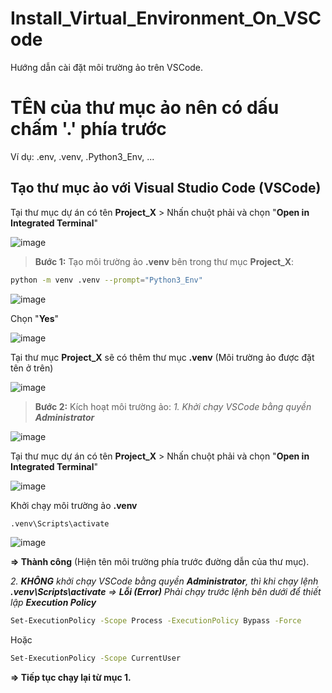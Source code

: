 # Install_Virtual_Environment_On_VSCode
Hướng dẫn cài đặt môi trường ảo trên VSCode.

# TÊN của thư mục ảo nên có dấu chấm '.' phía trước
Ví dụ: .env, .venv, .Python3_Env, ...

## Tạo thư mục ảo với Visual Studio Code (VSCode)
Tại thư mục dự án có tên **Project_X** > Nhấn chuột phải và chọn "**Open in Integrated Terminal**"

![image](https://github.com/user-attachments/assets/79cc8b73-6edb-45c6-bc24-ff64df4b6b16)

> **Bước 1:** Tạo môi trường ảo **.venv** bên trong thư mục **Project_X**:
```bash
python -m venv .venv --prompt="Python3_Env"
```

![image](https://github.com/user-attachments/assets/bc98525a-4941-4878-9638-0fcbb15be13d)

Chọn "**Yes**"

![image](https://github.com/user-attachments/assets/b2ba48a2-8450-4562-be6f-a777ba6b03fc)

Tại thư mục **Project_X** sẽ có thêm thư mục **.venv** (Môi trường ảo được đặt tên ở trên)

![image](https://github.com/user-attachments/assets/a8416fd0-894d-49b9-a42c-01183a6573c6)

> **Bước 2:** Kích hoạt môi trường ảo:
_1. Khởi chạy VSCode bằng quyền **Administrator**_

![image](https://github.com/user-attachments/assets/e75f643f-0128-4c57-b1d7-8f8f134eb328)

Tại thư mục dự án có tên **Project_X** > Nhấn chuột phải và chọn "**Open in Integrated Terminal**"

![image](https://github.com/user-attachments/assets/79cc8b73-6edb-45c6-bc24-ff64df4b6b16)

Khởi chạy môi trường ảo **.venv**
```bash
.venv\Scripts\activate
```

![image](https://github.com/user-attachments/assets/522d06ac-5bf4-4e65-b750-b19e8c8ad979)

**=> Thành công** (Hiện tên môi trường phía trước đường dẫn của thư mục).


_2. **KHÔNG** khởi chạy VSCode bằng quyền **Administrator**, thì khi chạy lệnh **.venv\Scripts\activate** => **Lỗi (Error)**_
_Phải chạy trước lệnh bên dưới để thiết lập **Execution Policy**_
```bash
Set-ExecutionPolicy -Scope Process -ExecutionPolicy Bypass -Force
```
Hoặc
```bash
Set-ExecutionPolicy -Scope CurrentUser
```
**=> Tiếp tục chạy lại từ mục 1.**
